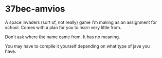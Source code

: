 37bec-amvios
=======

A space invaders (sort of, not really) game I'm making as an assignment for school.
Comes with a plan for you to learn very little from.

Don't ask where the name came from. It has no meaning.

You may have to compile it yourself depending on what type of java you have.

